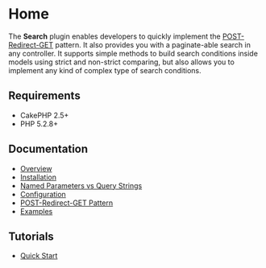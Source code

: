 Home
====

The **Search** plugin enables developers to quickly implement the [POST-Redirect-GET](Documentation/Post-Redirect-Get.md) pattern. It also provides you with a paginate-able search in any controller. It supports simple methods to build search conditions inside models using strict and non-strict comparing, but also allows you to implement any kind of complex type of search conditions.

Requirements
------------

* CakePHP 2.5+
* PHP 5.2.8+

Documentation
-------------

* [Overview](Documentation/Overview.md)
* [Installation](Documentation/Installation.md)
* [Named Parameters vs Query Strings](Documentation/Named-Parameters-vs-Query-Strings.md)
* [Configuration](Documentation/Configuration.md)
* [POST-Redirect-GET Pattern](Documentation/Post-Redirect-Get.md)
* [Examples](Documentation/Examples.md)

Tutorials
---------

* [Quick Start](Tutorials/Quick-Start.md)
